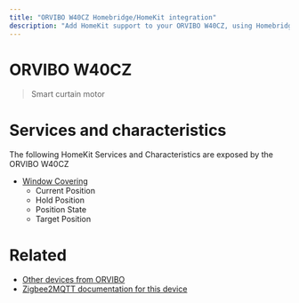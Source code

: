 ```yaml
---
title: "ORVIBO W40CZ Homebridge/HomeKit integration"
description: "Add HomeKit support to your ORVIBO W40CZ, using Homebridge, Zigbee2MQTT and homebridge-z2m."
---
```

<!---
This file has been GENERATED using src/docgen/docgen.ts
DO NOT EDIT THIS FILE MANUALLY!
-->
# ORVIBO W40CZ
> Smart curtain motor


# Services and characteristics
The following HomeKit Services and Characteristics are exposed by
the ORVIBO W40CZ

* [Window Covering](../../cover.md)
  * Current Position
  * Hold Position
  * Position State
  * Target Position


# Related
* [Other devices from ORVIBO](../index.md#orvibo)
* [Zigbee2MQTT documentation for this device](https://www.zigbee2mqtt.io/devices/W40CZ.html)